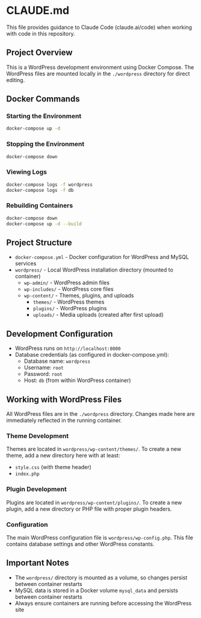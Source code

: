 # CLAUDE.md

This file provides guidance to Claude Code (claude.ai/code) when working with code in this repository.

## Project Overview

This is a WordPress development environment using Docker Compose. The WordPress files are mounted locally in the `./wordpress` directory for direct editing.

## Docker Commands

### Starting the Environment
```bash
docker-compose up -d
```

### Stopping the Environment
```bash
docker-compose down
```

### Viewing Logs
```bash
docker-compose logs -f wordpress
docker-compose logs -f db
```

### Rebuilding Containers
```bash
docker-compose down
docker-compose up -d --build
```

## Project Structure

- `docker-compose.yml` - Docker configuration for WordPress and MySQL services
- `wordpress/` - Local WordPress installation directory (mounted to container)
  - `wp-admin/` - WordPress admin files
  - `wp-includes/` - WordPress core files
  - `wp-content/` - Themes, plugins, and uploads
    - `themes/` - WordPress themes
    - `plugins/` - WordPress plugins
    - `uploads/` - Media uploads (created after first upload)

## Development Configuration

- WordPress runs on `http://localhost:8000`
- Database credentials (as configured in docker-compose.yml):
  - Database name: `wordpress`
  - Username: `root`
  - Password: `root`
  - Host: `db` (from within WordPress container)

## Working with WordPress Files

All WordPress files are in the `./wordpress` directory. Changes made here are immediately reflected in the running container.

### Theme Development
Themes are located in `wordpress/wp-content/themes/`. To create a new theme, add a new directory here with at least:
- `style.css` (with theme header)
- `index.php`

### Plugin Development
Plugins are located in `wordpress/wp-content/plugins/`. To create a new plugin, add a new directory or PHP file with proper plugin headers.

### Configuration
The main WordPress configuration file is `wordpress/wp-config.php`. This file contains database settings and other WordPress constants.

## Important Notes

- The `wordpress/` directory is mounted as a volume, so changes persist between container restarts
- MySQL data is stored in a Docker volume `mysql_data` and persists between container restarts
- Always ensure containers are running before accessing the WordPress site